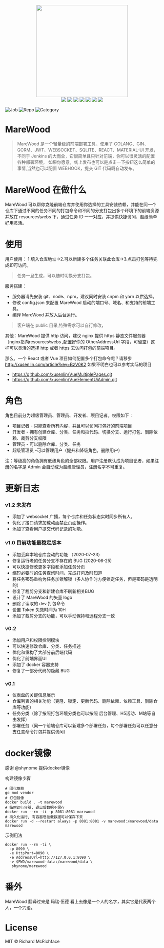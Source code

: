 <div align=center>
<img src="http://xusenlin.com/assets/images/marewood/logo.svg" width=300" height="300" />
</div>
<div align=center>
<img src="https://img.shields.io/badge/golang-1.12-blue"/>
<img src="https://img.shields.io/badge/gin-1.4.0-lightBlue"/>
<img src="https://img.shields.io/badge/jwt go-3.2.0-lightBlue"/>
<img src="https://img.shields.io/badge/gorm-1.9.11-red"/>
<img src="https://img.shields.io/badge/gorilla websocket-1.42-blue"/>
<img src="https://img.shields.io/badge/react-16.9.0-brightgreen"/>
<img src="https://img.shields.io/badge/material ui-4.9.10-green"/>
</div>

![Job](preview/job.png)
![Repo](preview/repo.png)
![Category](preview/category.png)
# MareWood
>MareWood 是一个轻量级的前端部署工具，使用了 GOLANG、GIN、GORM、JWT、WEBSOCKET、SQLITE、REACT、MATERIAL-UI 开发，
不同于 Jenkins 的大而全，它很简单且只针对前端，你可以很灵活的配置各种部署环境。
如果你愿意，线上发布也可以是点击一下按钮这么简单的事情,当然也可以配置 WEBHOOK，提交 GIT 代码既自动发布。


# MareWood 在做什么
MareWood 可以帮你克隆前端仓库并使用你选择的工具安装依赖，并能在同一个仓库下通过不同的任务不同的打包命令和不同的分支打包出多个环境下的前端资源并放在 resources\webs 下，通过任务 ID 一一对应，并提供快捷访问，超级简单好用灵活。


# 使用

用户使用： 1.填入仓库地址->2.可以新建多个任务关联此仓库->3.点击打包等待完成即可访问。
> 任务一旦生成，可以随时切换分支打包。


服务搭建：
- 服务器请先安装 git、node、npm，建议同时安装 cnpm 和 yarn 以供选择。
- 修改 config.json 来配置 MareWood 启动的端口号、域名、和支持的前端工具。
- 编译 MareWood 并放入后台运行。

> 客户端在 public 目录,特殊需求可以自行修改，

其他：MareWood 提供 http 访问，建议 nginx 提供 https 静态文件服务器（nginx指向resources\webs ,配置好你的 OtherAddressUrl 字段，可留空）这样可以灵活的选择 http 或者 https 去访问打包的前端项目。


那么，一个 React 或者 Vue 项目如何配置多个打包命令呢？请移步
http://xusenlin.com/article?key=BzV0K2
如果不明白也可以参考实际的项目

- https://github.com/xusenlin/VueMultiplePages.git
- https://github.com/xusenlin/VueElementUiAdmin.git

# 角色

角色目前分为超级管理员、管理员、开发者、项目记者。权限如下：

- 项目记者 - 只能查看所有内容，并且可以访问打包好的前端项目
- 开发者 - 拥有创建仓库、分类、任务和拉代码、切换分支、运行打包、删除依赖、裁剪分支权限
- 管理员 - 可以删除仓库、分类、任务
- 超级管理员 -可以管理用户（提升和降级角色，删除用户）

注：等级高的角色拥有低级角色的全部权限。用户注册默认成为项目记者，如果注册的名字是 Admin 会自动成为超级管理员，注册名字不可重复。

# 更新日志
### v1.2 未发布
* 添加了 websocket 广播，每个仓库和任务状态实时同步所有人。
* 优化了接口请求加载动画禁止页面操作。
* 添加了查看用户提交代码记录的功能。

### v1.0 目前功能最稳定版本
* 添加丢弃本地仓库变动的功能 （2020-07-23）
* 修复运行老的任务分支不存在的 BUG (2020-06-25)
* 可以快捷修改更多字段和添加任务分页
* 缩短必要时的任务查询时间，完成打包及时知道
* 将任务密码重构为任务加锁解锁（多人协作时方便锁定任务，但是密码是透明的）
* 修复了裁剪分支和新建仓库不刷新相关BUG
* 设计了 MareWood 的矢量 logo
* 删除了读取的 dev 打包命令
* 设置 Token 失效时间为 10H
* 添加了裁剪分支的功能，可以手动保持和远程分支一致

### v0.2
* 添加用户和权限控制模块
* 可以快速修改仓库、分类、任务描述
* 优化和重构了大部分前后端代码
* 优化了前端界面UI
* 添加了 docker 容器支持
* 修复了一部分代码的隐藏 BUG

### v0.1
* 仪表盘的关键信息展示
* 仓库列表的相关功能（克隆、锁定、更新代码、删除依赖、依赖工具、删除仓库等功能）
* 任务分类（除了按照打包环境分类也可以按照 后台管理、H5活动、M站等自由发挥）
* 部署任务（同一个前端仓库可以新建多个部署任务，每个部署任务可以任意分支任意命令打包并提供访问）


# docker镜像
感谢 @shynome 提供docker镜像

构建镜像步骤
```
# 固化依赖
go mod vendor
# 打包镜像
docker build . -t marewood
# 临时运行容器, 退出后数据不保存
docker run --rm -ti -p 8081:8081 marewood
# 持久化运行, 有容器卷挂载数据可以保存下来
docker run -d --restart always -p 8081:8081 -v marewood:/marewood/data marewood
```

示例用法
```
docker run --rm -ti \
  -p 8090 \
  -e HttpPort=8090 \
  -e AddressUrl=http://127.0.0.1:8090 \
  -v $PWD/marewood-data:/marewood/data \
   shynome/marewood
```


# 番外

MareWood 翻译过来是 玛瑞·伍德 看上去像是一个人的名字，其实它是代表两个人，一个咒语。



# License

MIT © Richard McRichface
